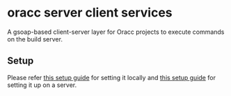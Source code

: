 oracc server client services
============================

A gsoap-based client-server layer for Oracc projects to execute commands on the build server.

## Setup

Please refer [this setup guide](SETUP.md) for setting it locally and [this setup guide](ORACC-INSTALL) for setting it up on a server.
